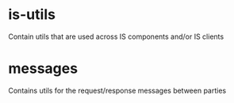 # is-utils
Contain utils that are used across IS components and/or IS clients

# messages

Contains utils for the request/response messages between parties
